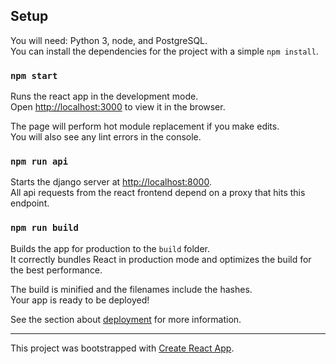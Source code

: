 ## Setup

You will need: Python 3, node, and PostgreSQL.<br>
You can install the dependencies for the project with a simple `npm install`.

### `npm start`

Runs the react app in the development mode.<br>
Open [http://localhost:3000](http://localhost:3000) to view it in the browser.

The page will perform hot module replacement if you make edits.<br>
You will also see any lint errors in the console.

### `npm run api`

Starts the django server at [http://localhost:8000](http://localhost:8000).<br>
All api requests from the react frontend depend on a proxy that hits this endpoint.

### `npm run build`

Builds the app for production to the `build` folder.<br>
It correctly bundles React in production mode and optimizes the build for the best performance.

The build is minified and the filenames include the hashes.<br>
Your app is ready to be deployed!

See the section about [deployment](https://facebook.github.io/create-react-app/docs/deployment) for more information.

---

This project was bootstrapped with [Create React App](https://github.com/facebook/create-react-app).
